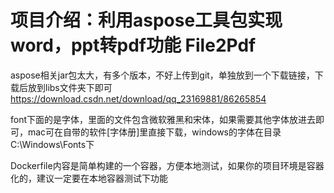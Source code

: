 # 项目介绍：利用aspose工具包实现word，ppt转pdf功能 File2Pdf

aspose相关jar包太大，有多个版本，不好上传到git，单独放到一个下载链接，下载后放到libs文件夹下即可
https://download.csdn.net/download/qq_23169881/86265854

font下面的是字体，里面的文件包含微软雅黑和宋体，如果需要其他字体放进去即可，mac可在自带的软件[字体册]里直接下载，windows的字体在目录C:\Windows\Fonts下

Dockerfile内容是简单构建的一个容器，方便本地测试，如果你的项目环境是容器化的，建议一定要在本地容器测试下功能